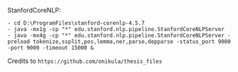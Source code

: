 StanfordCoreNLP: 
```
- cd D:\ProgramFiles\stanford-corenlp-4.5.7
- java -mx1g -cp "*" edu.stanford.nlp.pipeline.StanfordCoreNLPServer
- java -mx4g -cp "*" edu.stanford.nlp.pipeline.StanfordCoreNLPServer -preload tokenize,ssplit,pos,lemma,ner,parse,depparse -status_port 9000 -port 9000 -timeout 15000 &
```

Credits to
``https://github.com/onikula/thesis_files``

